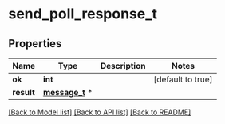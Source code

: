 # send_poll_response_t

## Properties
Name | Type | Description | Notes
------------ | ------------- | ------------- | -------------
**ok** | **int** |  | [default to true]
**result** | [**message_t**](message.md) \* |  | 

[[Back to Model list]](../README.md#documentation-for-models) [[Back to API list]](../README.md#documentation-for-api-endpoints) [[Back to README]](../README.md)


